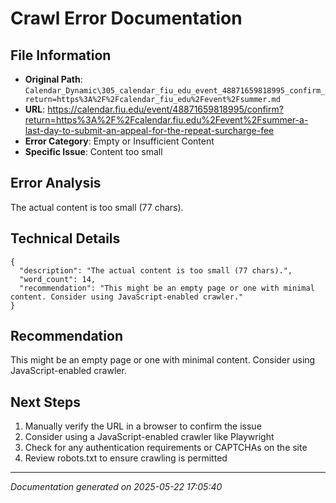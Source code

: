 # Crawl Error Documentation

## File Information
- **Original Path**: `Calendar_Dynamic\305_calendar_fiu_edu_event_48871659818995_confirm_return=https%3A%2F%2Fcalendar_fiu_edu%2Fevent%2Fsummer.md`
- **URL**: https://calendar.fiu.edu/event/48871659818995/confirm?return=https%3A%2F%2Fcalendar.fiu.edu%2Fevent%2Fsummer-a-last-day-to-submit-an-appeal-for-the-repeat-surcharge-fee
- **Error Category**: Empty or Insufficient Content
- **Specific Issue**: Content too small

## Error Analysis
The actual content is too small (77 chars).

## Technical Details
```
{
  "description": "The actual content is too small (77 chars).",
  "word_count": 14,
  "recommendation": "This might be an empty page or one with minimal content. Consider using JavaScript-enabled crawler."
}
```

## Recommendation
This might be an empty page or one with minimal content. Consider using JavaScript-enabled crawler.

## Next Steps
1. Manually verify the URL in a browser to confirm the issue
2. Consider using a JavaScript-enabled crawler like Playwright
3. Check for any authentication requirements or CAPTCHAs on the site
4. Review robots.txt to ensure crawling is permitted

---
*Documentation generated on 2025-05-22 17:05:40*
